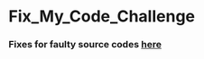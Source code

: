 # Fix_My_Code_Challenge

### Fixes for faulty source codes [here](https://github.com/holbertonschool/0x00-Fix_My_Code_Challenge.git)
